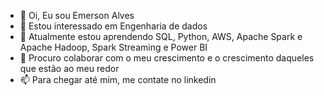 - 👋 Oi, Eu sou Emerson Alves
- 👀 Estou interessado em Engenharia de dados
- 🌱 Atualmente estou aprendendo SQL, Python, AWS, Apache Spark e Apache Hadoop, Spark Streaming e Power BI
- 💞️ Procuro colaborar com o meu crescimento e o crescimento daqueles que estão ao meu redor
- 📫 Para chegar até mim, me contate no linkedin



